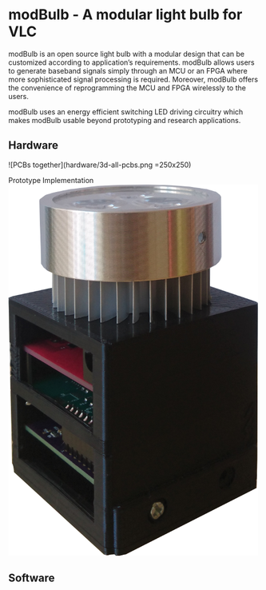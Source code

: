 # modBulb - A modular light bulb for VLC
modBulb is an open source light bulb with a modular design that can be customized according to application’s requirements.
modBulb allows users to generate baseband signals simply through an MCU or an FPGA where more sophisticated signal processing is required. 
Moreover, modBulb offers the convenience of reprogramming the MCU and FPGA wirelessly to the users. 

modBulb uses an energy efficient switching LED driving circuitry which makes modBulb usable beyond prototyping and research applications.



## Hardware

![PCBs together](hardware/3d-all-pcbs.png =250x250)

Prototype Implementation
![Prototype](hardware/modbulb-500px.png)

## Software

